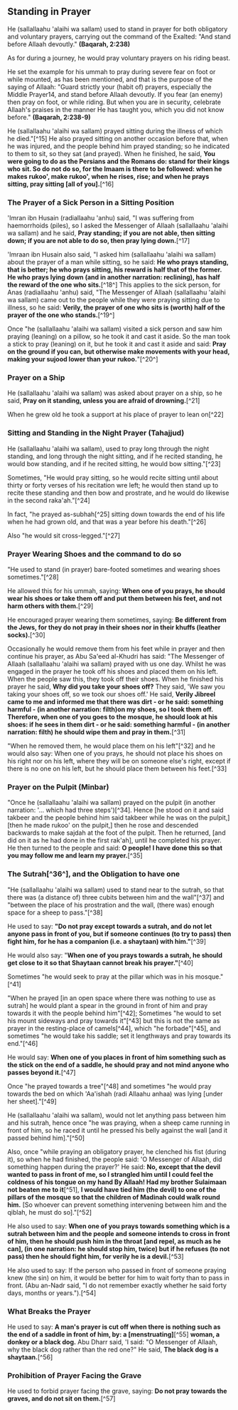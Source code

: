 ## Standing in Prayer

He (sallallaahu 'alaihi wa sallam) used to stand in prayer for both obligatory and voluntary prayers, carrying out the command of the Exalted: "And stand before Allaah devoutly." **(Baqarah, 2:238)**

As for during a journey, he would pray voluntary prayers on his riding beast.

He set the example for his ummah to pray during severe fear on foot or while mounted, as has been mentioned, and that is the purpose of the saying of Allaah:
"Guard  strictly your (habit of) prayers,  especially the Middle Prayer14,  and stand before Allaah devoutly.  If you fear (an enemy) then pray  on foot, or while riding. But when  you are in security, celebrate  Allaah's praises in the manner  He has taught you, which you did  not know before." **(Baqarah, 2:238-9)**

He (sallallaahu 'alaihi wa sallam) prayed sitting during the illness of which he died."[^15] He also prayed sitting on another occasion before that, when he was injured, and the people behind him prayed standing; so he indicated to them to sit, so they sat (and prayed). When he finished, he said, **You were going to do as the Persians and the Romans do: stand for their kings who sit. So do not do so, for the Imaam is there to be followed: when he makes rukoo', make rukoo', when he rises, rise; and when he prays sitting, pray sitting [all of you].**[^16]

### The Prayer of a Sick Person in a Sitting Position

'Imran ibn Husain (radiallaahu 'anhu) said, "I was suffering from haemorrhoids (piles), so I asked the Messenger of Allaah (sallallaahu 'alaihi wa sallam) and he said, **Pray standing; if you are not able, then sitting down; if you are not able to do so, then pray lying down.**[^17]

'Imraan ibn Husain also said, "I asked him (sallallaahu 'alaihi wa sallam) about the prayer of a man while sitting, so he said: **He who prays standing, that is better; he who prays sitting, his reward is half that of the former. He who prays lying down (and in another narration: reclining), has half the reward of the one who sits.**[^18^] This applies to the sick person, for Anas (radiallaahu 'anhu) said, "The Messenger of Allaah (sallallaahu 'alaihi wa sallam) came out to the people while they were praying sitting due to illness, so he said: **Verily, the prayer of one who sits is (worth) half of the prayer of the one who stands.**[^19^]

Once "he (sallallaahu 'alaihi wa sallam) visited a sick person and saw him praying (leaning) on a pillow, so he took it and cast it aside. So the man took a stick to pray (leaning) on it, but he took it and cast it aside and said: **Pray on the ground if you can, but otherwise make movements with your head, making your sujood lower than your rukoo.**"[^20^]

### Prayer on a Ship

He (sallallaahu 'alaihi wa sallam) was asked about prayer on a ship, so he said, **Pray on it standing, unless you are afraid of drowning.**[^21]

When he grew old he took a support at his place of prayer to lean on[^22]

### Sitting and Standing in the Night Prayer (Tahajjud)

He (sallallaahu 'alaihi wa sallam), used to pray long through the night standing, and long through the night sitting, and if he recited standing, he would bow standing, and if he recited sitting, he would bow sitting."[^23]

Sometimes, "He would pray sitting, so he would recite sitting until about thirty or forty verses of his recitation wre left; he would then stand up to recite these standing and then bow and prostrate, and he would do likewise in the second raka'ah."[^24]

In fact, "he prayed as-subhah[^25] sitting down towards the end of his life when he had grown old, and that was a year before his death."[^26]

Also "he would sit cross-legged."[^27]

### Prayer Wearing Shoes and the command to do so

"He used to stand (in prayer) bare-footed sometimes and wearing shoes sometimes."[^28]

He allowed this for his ummah, saying: **When one of you prays, he should wear his shoes or take them off and put them between his feet, and not harm others with
them.**[^29]

He encouraged prayer wearing them sometimes, saying: **Be different from the Jews, for they do not pray in their shoes nor in their khuffs (leather socks).**[^30]

Occasionally he would remove them from his feet while in prayer and then continue his prayer, as Abu Sa'eed al-Khudri has said:
"The Messenger of Allaah (sallallaahu 'alaihi wa sallam) prayed with us one day. Whilst he was engaged in the prayer he took off his shoes and placed them on his left. When the people saw this, they took off their shoes. When he finished his prayer he said, **Why did you take your shoes off?** They said, 'We saw you taking your shoes off, so we took our shoes off.' He said, **Verily Jibreel came to me and informed me that there was dirt - or he said: something harmful - (in another
narration: filth)on my shoes, so I took them off. Therefore, when one of you goes to the mosque, he should look at his shoes: if he sees in them dirt - or he said: something harmful - (in another narration: filth) he should wipe them and pray in them.**[^31]

"When he removed them, he would place them on his left"[^32] and he would also say: When one of you prays, he should not place his shoes on his right nor on his left, where they will be on someone else's right, except if there is no one on his left, but he should place them between his feet.[^33]

### Prayer on the Pulpit (Minbar)

"Once he (sallallaahu 'alaihi wa sallam) prayed on the pulpit (in another narration: '... which had three steps')[^34]. Hence [he stood on it and said takbeer and the people behind him said takbeer while he was on the pulpit,] [then he made rukoo' on the pulpit,] then he rose and descended backwards to make sajdah at the foot of the pulpit. Then he returned, [and did on it as he had done in the first rak'ah], until he completed his prayer. He then turned to the people and said: **O people! I have done this so that you may follow me and learn my prayer.**[^35]

### The Sutrah[^36^], and the Obligation to have one

"He (sallallaahu 'alaihi wa sallam) used to stand near to the sutrah, so that there was (a distance of) three cubits between him and the wall"[^37] and "between the place of his prostration and the wall, (there was) enough space for a sheep to pass."[^38]

He used to say: **"Do not pray except towards a sutrah, and do not let anyone pass in front of you, but if someone continues (to try to pass) then fight him, for he has a companion (i.e. a shaytaan) with him."**[^39]

He would also say: "**When one of you prays towards a sutrah, he should get close to it so that Shaytaan cannot break his prayer."**[^40]

Sometimes "he would seek to pray at the pillar which was in his mosque."[^41]

"When he prayed [in an open space where there was nothing to use as sutrah] he would plant a spear in the ground in front of him and pray towards it with the people behind him"[^42]; Sometimes "he would to set his mount sideways and pray towards it"[^43] but this is not the same as prayer in the resting-place of camels[^44], which "he forbade"[^45], and sometimes "he would take his saddle; set it lengthways and pray towards its end."[^46]

He would say: **When one of you places in front of him something such as the stick on the end of a saddle, he should pray and not mind anyone who passes beyond it.**[^47]

Once "he prayed towards a tree"[^48] and sometimes "he would pray towards the bed on which 'Aa'ishah (radi Allaahu anhaa) was lying [under her sheet]."[^49]

He (sallallaahu 'alaihi wa sallam), would not let anything pass between him and his sutrah, hence once "he was praying, when a sheep came running in front of him, so he raced it until he pressed his belly against the wall [and it passed behind him]."[^50]

Also, once "while praying an obligatory prayer, he clenched his fist (during it), so when he had finished, the people said: 'O Messenger of Allaah, did something happen during the prayer?' He said: **No, except that the devil wanted to pass in front of me, so I strangled him until I could feel the coldness of his tongue on my hand By Allaah! Had my brother Sulaimaan not beaten me to it**[^51], **I would have tied him (the devil) to one of the pillars of the mosque so that the children of Madinah could walk round him.** [So whoever can prevent something intervening between him and the qiblah, he must do so]."[^52]

He also used to say:
**When one of you prays towards something which is a sutrah between him and the people and someone intends to cross in front of him, then he should push him in the throat [and repel, as much as he can], (in one narration: he should stop him, twice) but if he refuses (to not pass) then he should fight him, for verily he is a devil.**[^53]

He also used to say: If the person who passed in front of someone praying knew (the sin) on him, it would be better for him to wait forty than to pass in front. (Abu an-Nadr said, "I do not remember exactly whether he said forty days, months or years.").[^54]

### What Breaks the Prayer

He used to say: **A man's prayer is cut off when there is nothing such as the end of a saddle in front of him, by: a [menstruating]**[^55] **woman, a donkey or a black dog.** Abu Dharr said, 'I said: "O Messenger of Allaah, why the black dog rather than the red one?" He said, **The black dog is a shaytaan.**[^56]

### Prohibition of Prayer Facing the Grave

He used to forbid prayer facing the grave, saying: **Do not pray towards the graves, and do not sit on them.**[^57]
